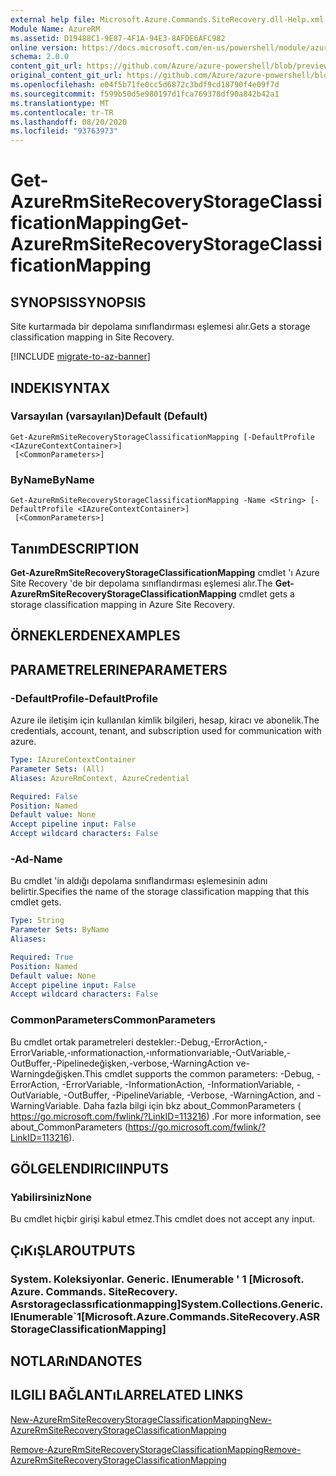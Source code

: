 ```yaml
---
external help file: Microsoft.Azure.Commands.SiteRecovery.dll-Help.xml
Module Name: AzureRM
ms.assetid: D19488C1-9E87-4F1A-94E3-8AFDE6AFC982
online version: https://docs.microsoft.com/en-us/powershell/module/azurerm.siterecovery/get-azurermsiterecoverystorageclassificationmapping
schema: 2.0.0
content_git_url: https://github.com/Azure/azure-powershell/blob/preview/src/ResourceManager/SiteRecovery/Commands.SiteRecovery/help/Get-AzureRmSiteRecoveryStorageClassificationMapping.md
original_content_git_url: https://github.com/Azure/azure-powershell/blob/preview/src/ResourceManager/SiteRecovery/Commands.SiteRecovery/help/Get-AzureRmSiteRecoveryStorageClassificationMapping.md
ms.openlocfilehash: e04f5b71fe0cc5d6872c3bdf9cd18790f4e09f7d
ms.sourcegitcommit: f599b50d5e980197d1fca769378df90a842b42a1
ms.translationtype: MT
ms.contentlocale: tr-TR
ms.lasthandoff: 08/20/2020
ms.locfileid: "93763973"
---
```

# <span data-ttu-id="5f625-101">Get-AzureRmSiteRecoveryStorageClassificationMapping</span><span class="sxs-lookup"><span data-stu-id="5f625-101">Get-AzureRmSiteRecoveryStorageClassificationMapping</span></span>

## <span data-ttu-id="5f625-102">SYNOPSIS</span><span class="sxs-lookup"><span data-stu-id="5f625-102">SYNOPSIS</span></span>
<span data-ttu-id="5f625-103">Site kurtarmada bir depolama sınıflandırması eşlemesi alır.</span><span class="sxs-lookup"><span data-stu-id="5f625-103">Gets a storage classification mapping in Site Recovery.</span></span>

[!INCLUDE [migrate-to-az-banner](../../includes/migrate-to-az-banner.md)]

## <span data-ttu-id="5f625-104">INDEKI</span><span class="sxs-lookup"><span data-stu-id="5f625-104">SYNTAX</span></span>

### <span data-ttu-id="5f625-105">Varsayılan (varsayılan)</span><span class="sxs-lookup"><span data-stu-id="5f625-105">Default (Default)</span></span>
```
Get-AzureRmSiteRecoveryStorageClassificationMapping [-DefaultProfile <IAzureContextContainer>]
 [<CommonParameters>]
```

### <span data-ttu-id="5f625-106">ByName</span><span class="sxs-lookup"><span data-stu-id="5f625-106">ByName</span></span>
```
Get-AzureRmSiteRecoveryStorageClassificationMapping -Name <String> [-DefaultProfile <IAzureContextContainer>]
 [<CommonParameters>]
```

## <span data-ttu-id="5f625-107">Tanım</span><span class="sxs-lookup"><span data-stu-id="5f625-107">DESCRIPTION</span></span>
<span data-ttu-id="5f625-108">**Get-AzureRmSiteRecoveryStorageClassificationMapping** cmdlet 'ı Azure Site Recovery 'de bir depolama sınıflandırması eşlemesi alır.</span><span class="sxs-lookup"><span data-stu-id="5f625-108">The **Get-AzureRmSiteRecoveryStorageClassificationMapping** cmdlet gets a storage classification mapping in Azure Site Recovery.</span></span>

## <span data-ttu-id="5f625-109">ÖRNEKLERDEN</span><span class="sxs-lookup"><span data-stu-id="5f625-109">EXAMPLES</span></span>

## <span data-ttu-id="5f625-110">PARAMETRELERINE</span><span class="sxs-lookup"><span data-stu-id="5f625-110">PARAMETERS</span></span>

### <span data-ttu-id="5f625-111">-DefaultProfile</span><span class="sxs-lookup"><span data-stu-id="5f625-111">-DefaultProfile</span></span>
<span data-ttu-id="5f625-112">Azure ile iletişim için kullanılan kimlik bilgileri, hesap, kiracı ve abonelik.</span><span class="sxs-lookup"><span data-stu-id="5f625-112">The credentials, account, tenant, and subscription used for communication with azure.</span></span>

```yaml
Type: IAzureContextContainer
Parameter Sets: (All)
Aliases: AzureRmContext, AzureCredential

Required: False
Position: Named
Default value: None
Accept pipeline input: False
Accept wildcard characters: False
```

### <span data-ttu-id="5f625-113">-Ad</span><span class="sxs-lookup"><span data-stu-id="5f625-113">-Name</span></span>
<span data-ttu-id="5f625-114">Bu cmdlet 'in aldığı depolama sınıflandırması eşlemesinin adını belirtir.</span><span class="sxs-lookup"><span data-stu-id="5f625-114">Specifies the name of the storage classification mapping that this cmdlet gets.</span></span>

```yaml
Type: String
Parameter Sets: ByName
Aliases: 

Required: True
Position: Named
Default value: None
Accept pipeline input: False
Accept wildcard characters: False
```

### <span data-ttu-id="5f625-115">CommonParameters</span><span class="sxs-lookup"><span data-stu-id="5f625-115">CommonParameters</span></span>
<span data-ttu-id="5f625-116">Bu cmdlet ortak parametreleri destekler:-Debug,-ErrorAction,-ErrorVariable,-ınformationaction,-ınformationvariable,-OutVariable,-OutBuffer,-Pipelinedeğişken,-verbose,-WarningAction ve-Warningdeğişken.</span><span class="sxs-lookup"><span data-stu-id="5f625-116">This cmdlet supports the common parameters: -Debug, -ErrorAction, -ErrorVariable, -InformationAction, -InformationVariable, -OutVariable, -OutBuffer, -PipelineVariable, -Verbose, -WarningAction, and -WarningVariable.</span></span> <span data-ttu-id="5f625-117">Daha fazla bilgi için bkz about_CommonParameters ( https://go.microsoft.com/fwlink/?LinkID=113216) .</span><span class="sxs-lookup"><span data-stu-id="5f625-117">For more information, see about_CommonParameters (https://go.microsoft.com/fwlink/?LinkID=113216).</span></span>

## <span data-ttu-id="5f625-118">GÖLGELENDIRICI</span><span class="sxs-lookup"><span data-stu-id="5f625-118">INPUTS</span></span>

### <span data-ttu-id="5f625-119">Yabilirsiniz</span><span class="sxs-lookup"><span data-stu-id="5f625-119">None</span></span>
<span data-ttu-id="5f625-120">Bu cmdlet hiçbir girişi kabul etmez.</span><span class="sxs-lookup"><span data-stu-id="5f625-120">This cmdlet does not accept any input.</span></span>

## <span data-ttu-id="5f625-121">ÇıKıŞLAR</span><span class="sxs-lookup"><span data-stu-id="5f625-121">OUTPUTS</span></span>

### <span data-ttu-id="5f625-122">System. Koleksiyonlar. Generic. IEnumerable ' 1 [Microsoft. Azure. Commands. SiteRecovery. Asrstorageclassıficationmapping]</span><span class="sxs-lookup"><span data-stu-id="5f625-122">System.Collections.Generic.IEnumerable\`1[Microsoft.Azure.Commands.SiteRecovery.ASRStorageClassificationMapping]</span></span>

## <span data-ttu-id="5f625-123">NOTLARıNDA</span><span class="sxs-lookup"><span data-stu-id="5f625-123">NOTES</span></span>

## <span data-ttu-id="5f625-124">ILGILI BAĞLANTıLAR</span><span class="sxs-lookup"><span data-stu-id="5f625-124">RELATED LINKS</span></span>

[<span data-ttu-id="5f625-125">New-AzureRmSiteRecoveryStorageClassificationMapping</span><span class="sxs-lookup"><span data-stu-id="5f625-125">New-AzureRmSiteRecoveryStorageClassificationMapping</span></span>](./New-AzureRmSiteRecoveryStorageClassificationMapping.md)

[<span data-ttu-id="5f625-126">Remove-AzureRmSiteRecoveryStorageClassificationMapping</span><span class="sxs-lookup"><span data-stu-id="5f625-126">Remove-AzureRmSiteRecoveryStorageClassificationMapping</span></span>](./Remove-AzureRmSiteRecoveryStorageClassificationMapping.md)
